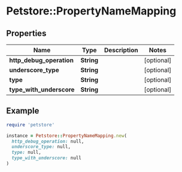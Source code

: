 # Petstore::PropertyNameMapping

## Properties

| Name | Type | Description | Notes |
| ---- | ---- | ----------- | ----- |
| **http_debug_operation** | **String** |  | [optional] |
| **underscore_type** | **String** |  | [optional] |
| **type** | **String** |  | [optional] |
| **type_with_underscore** | **String** |  | [optional] |

## Example

```ruby
require 'petstore'

instance = Petstore::PropertyNameMapping.new(
  http_debug_operation: null,
  underscore_type: null,
  type: null,
  type_with_underscore: null
)
```

